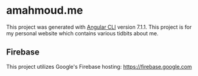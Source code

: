 # amahmoud.me

This project was generated with [Angular CLI](https://github.com/angular/angular-cli) version 7.1.1.
This project is for my personal website which contains various tidbits about me.

## Firebase

This project utilizes Google's Firebase hosting: https://firebase.google.com
